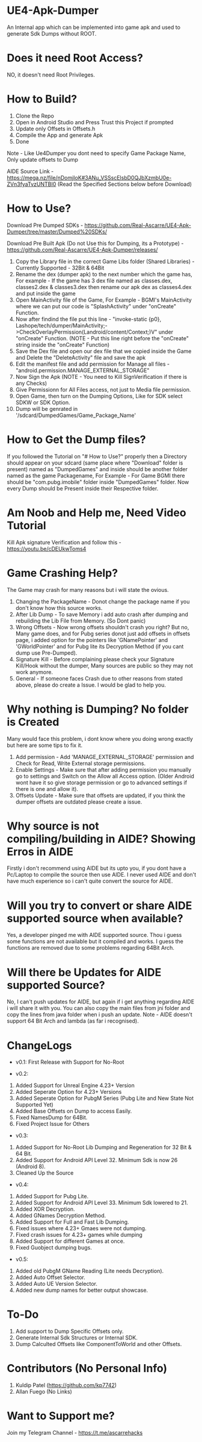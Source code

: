 # UE4-Apk-Dumper
An Internal app which can be implemented into game apk and used to generate Sdk Dumps without ROOT.

# Does it need Root Access?
NO, it doesn't need Root Privileges.

# How to Build?
1. Clone the Repo 
2. Open in Android Studio and Press Trust this Project if prompted
3. Update only Offsets in Offsets.h
4. Compile the App and generate Apk
5. Done

Note - Like Ue4Dumper you dont need to specify Game Package Name, Only update offsets to Dump

AIDE Source Link - https://mega.nz/file/nDomjIoK#3ANu_VSSscElsbD0QJbXzmbU0e-ZVn3fyaTvzUNTBI0 (Read the Specified Sections below before Download)

# How to Use?
Download Pre Dumped SDKs - https://github.com/Real-Ascarre/UE4-Apk-Dumper/tree/master/Dumped%20SDKs/

Download Pre Built Apk (Do not Use this for Dumping, its a Prototype) - https://github.com/Real-Ascarre/UE4-Apk-Dumper/releases/ 

1. Copy the Library file in the correct Game Libs folder (Shared Libraries) - Currently Supported - 32Bit & 64Bit
2. Rename the dex (dumper apk) to the next number which the game has, For example - If the game has 3 dex file named as classes.dex, classes2.dex & classes3.dex then rename our apk dex as classes4.dex and put inside the game
3. Open MainActivity file of the Game, For Example - BGMI's MainActivity where we can put our code is "SplashActivity" under "onCreate" Function.
4. Now after findind the file put this line - "invoke-static {p0}, Lashope/tech/dumper/MainActivity;->CheckOverlayPermission(Landroid/content/Context;)V" under "onCreate" Function. (NOTE - Put this line right before the "onCreate" string inside the "onCreate" Function)
5. Save the Dex file and open our dex file that we copied inside the Game and Delete the "DeleteActivity" file and save the apk
6. Edit the manifest file and add permission for Manage all files - "android.permission.MANAGE_EXTERNAL_STORAGE"
7. Now Sign the Apk (NOTE - You need to Kill SignVerification if there is any Checks)
8. Give Permissionn for All Files access, not just to Media file permission.
9. Open Game, then turn on the Dumping Options, Like for SDK select SDKW or SDK Option.
10. Dump will be genrated in '/sdcard/DumpedGames/Game_Package_Name'

# How to Get the Dump files?
If you followed the Tutorial on "# How to Use?" properly then a Directory should appear on your sdcard (same place where "Download" folder is present) named as "DumpedGames" and inside should be another folder named as the game Packagename, For Example - For Game BGMI there should be "com.pubg.imobile" folder inside "DumpedGames" folder. Now every Dump should be Present inside their Respective folder.

# Am Noob and Help me, Need Video Tutorial
Kill Apk signature Verification and follow this - https://youtu.be/cDEUkwToms4

# Game Crashing Help?
The Game may crash for many reasons but i will state the ovious.
1. Changing the PackageName - Donot change the package name if you don't know how this source works.
2. After Lib Dump - To save Memory i add auto crash after dumping and rebuilding the Lib File from Memory. (So Dont panic)
3. Wrong Offsets - Now wrong offsets shouldn't crash you right? But no, Many game does, and for Pubg series donot just add offsets in offsets page, i added option for the pointers like 'GNamePointer' and 'GWorldPointer' and for Pubg lite its Decryption Method (if you cant dump use Pre-Dumped).
4. Signature Kill - Before complaining please check your Signature Kill/Hook without the dumper, Many sources are public so they may not work anymore.
5. General - If someone faces Crash due to other reasons from stated above, please do create a Issue. I would be glad to help you.

# Why nothing is Dumping? No folder is Created
Many would face this problem, i dont know where you doing wrong exactly but here are some tips to fix it.
1. Add permission - Add 'MANAGE_EXTERNAL_STORAGE' permission and Check for Read, Write External storage permissions.
2. Enable Settings - Make sure that after adding permission you manually go to settings and Switch on the Allow all Access option. (Older Android wont have it so give storage permission or go to advanced settings if there is one and allow it).
3. Offsets Update - Make sure that offsets are updated, if you think the dumper offsets are outdated please create a issue.

# Why source is not compiling/building in AIDE? Showing Erros in AIDE
Firstly i don't recommend using AIDE but its upto you, if you dont have a Pc/Laptop to compile the source then use AIDE. I never used AIDE and don't have much experience so i can't quite convert the source for AIDE.

# Will you try to convert or share AIDE supported source when available?
Yes, a developer pinged me with AIDE supported source. Thou i guess some functions are not available but it compiled and works. I guess the functions are removed due to some problems regarding 64Bit Arch.

# Will there be Updates for AIDE supported Source?
No, I can't push updates for AIDE, but again if i get anything regarding AIDE i will share it with you. You can also copy the main files from jni folder and copy the lines from java folder when i push an update. 
Note - AIDE doesn't support 64 Bit Arch and lambda (as far i recognised).

# ChangeLogs
- v0.1: First Release with Support for No-Root

- v0.2:
 1) Added Support for Unreal Engine 4.23+ Version
 2) Added Seperate Option for 4.23+ Versions
 3) Added Seperate Option for PubgM Series (Pubg Lite and New State Not Supported Yet)
 4) Added Base Offsets on Dump to access Easily.
 5) Fixed NamesDump for 64Bit.
 6) Fixed Project Issue for Others

- v0.3:
 1) Added Support for No-Root Lib Dumping and Regeneration for 32 Bit & 64 Bit.
 2) Added Support for Android API Level 32. Minimum Sdk is now 26 (Android 8).
 3) Cleaned Up the Source

- v0.4:
 1) Added Support for Pubg Lite.
 2) Added Support for Android API Level 33. Minimum Sdk lowered to 21.
 3) Added XOR Decryption.
 4) Added GNames Decryption Method.
 5) Added Support for Full and Fast Lib Dumping.
 6) Fixed issues where 4.23+ Gmaes were not dumping.
 7) Fixed crash issues for 4.23+ games while dumping
 8) Added Support for different Games at once.
 9) Fixed Guobject dumping bugs.

- v0.5:
 1) Added old PubgM GName Reading (Lite needs Decryption).
 2) Added Auto Offset Selector.
 3) Added Auto UE Version Selector.
 4) Added new dump names for better output showcase.

# To-Do
1. Add support to Dump Specific Offsets only.
2. Generate Internal Sdk Structures or Internal SDK.
3. Dump Calculted Offsets like ComponentToWorld and other Offsets.

# Contributors (No Personal Info)
1. Kuldip Patel (https://github.com/kp7742)
2. Allan Fuego (No Links)

# Want to Support me?
Join my Telegram Channel - https://t.me/ascarrehacks
